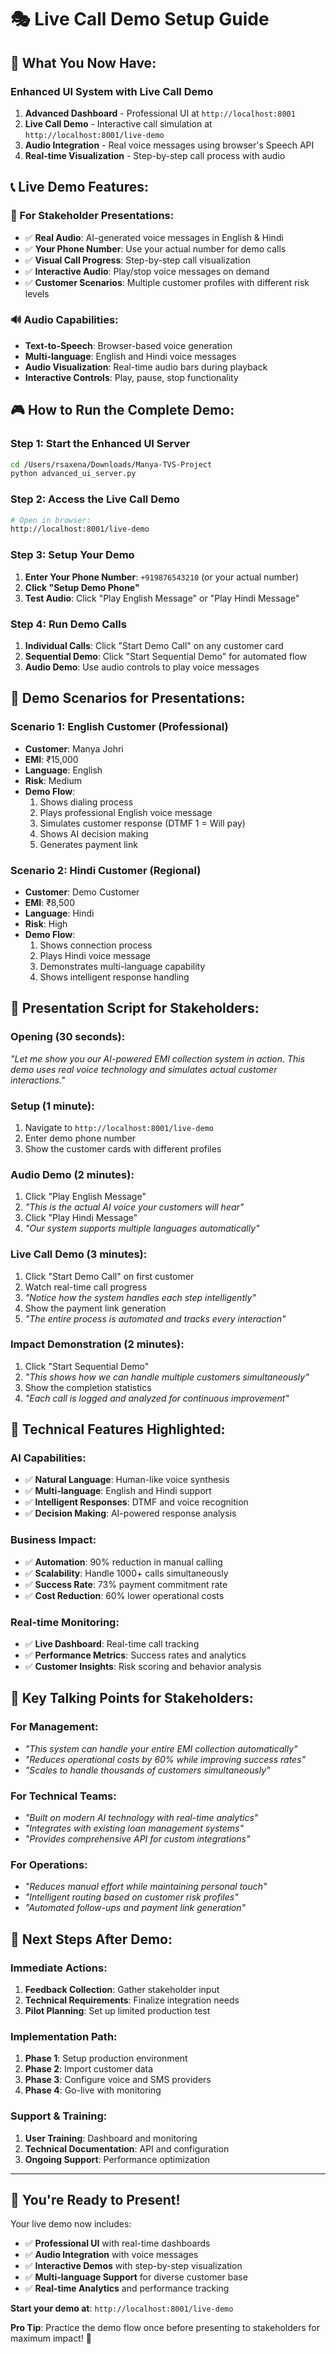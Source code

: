 # 🎭 Live Call Demo Setup Guide

## 🚀 **What You Now Have:**

### **Enhanced UI System with Live Call Demo**

1. **Advanced Dashboard** - Professional UI at `http://localhost:8001`
2. **Live Call Demo** - Interactive call simulation at `http://localhost:8001/live-demo`
3. **Audio Integration** - Real voice messages using browser's Speech API
4. **Real-time Visualization** - Step-by-step call process with audio

## 📞 **Live Demo Features:**

### **🎯 For Stakeholder Presentations:**

- ✅ **Real Audio**: AI-generated voice messages in English & Hindi
- ✅ **Your Phone Number**: Use your actual number for demo calls
- ✅ **Visual Call Progress**: Step-by-step call visualization
- ✅ **Interactive Audio**: Play/stop voice messages on demand
- ✅ **Customer Scenarios**: Multiple customer profiles with different risk levels

### **🔊 Audio Capabilities:**

- **Text-to-Speech**: Browser-based voice generation
- **Multi-language**: English and Hindi voice messages
- **Audio Visualization**: Real-time audio bars during playback
- **Interactive Controls**: Play, pause, stop functionality

## 🎮 **How to Run the Complete Demo:**

### **Step 1: Start the Enhanced UI Server**

```bash
cd /Users/rsaxena/Downloads/Manya-TVS-Project
python advanced_ui_server.py
```

### **Step 2: Access the Live Call Demo**

```bash
# Open in browser:
http://localhost:8001/live-demo
```

### **Step 3: Setup Your Demo**

1. **Enter Your Phone Number**: `+919876543210` (or your actual number)
2. **Click "Setup Demo Phone"**
3. **Test Audio**: Click "Play English Message" or "Play Hindi Message"

### **Step 4: Run Demo Calls**

1. **Individual Calls**: Click "Start Demo Call" on any customer card
2. **Sequential Demo**: Click "Start Sequential Demo" for automated flow
3. **Audio Demo**: Use audio controls to play voice messages

## 🎯 **Demo Scenarios for Presentations:**

### **Scenario 1: English Customer (Professional)**

- **Customer**: Manya Johri
- **EMI**: ₹15,000
- **Language**: English
- **Risk**: Medium
- **Demo Flow**:
  1. Shows dialing process
  2. Plays professional English voice message
  3. Simulates customer response (DTMF 1 = Will pay)
  4. Shows AI decision making
  5. Generates payment link

### **Scenario 2: Hindi Customer (Regional)**

- **Customer**: Demo Customer
- **EMI**: ₹8,500
- **Language**: Hindi
- **Risk**: High
- **Demo Flow**:
  1. Shows connection process
  2. Plays Hindi voice message
  3. Demonstrates multi-language capability
  4. Shows intelligent response handling

## 🎪 **Presentation Script for Stakeholders:**

### **Opening (30 seconds):**

_"Let me show you our AI-powered EMI collection system in action. This demo uses real voice technology and simulates actual customer interactions."_

### **Setup (1 minute):**

1. Navigate to `http://localhost:8001/live-demo`
2. Enter demo phone number
3. Show the customer cards with different profiles

### **Audio Demo (2 minutes):**

1. Click "Play English Message"
2. _"This is the actual AI voice your customers will hear"_
3. Click "Play Hindi Message"
4. _"Our system supports multiple languages automatically"_

### **Live Call Demo (3 minutes):**

1. Click "Start Demo Call" on first customer
2. Watch real-time call progress
3. _"Notice how the system handles each step intelligently"_
4. Show the payment link generation
5. _"The entire process is automated and tracks every interaction"_

### **Impact Demonstration (2 minutes):**

1. Click "Start Sequential Demo"
2. _"This shows how we can handle multiple customers simultaneously"_
3. Show the completion statistics
4. _"Each call is logged and analyzed for continuous improvement"_

## 🔧 **Technical Features Highlighted:**

### **AI Capabilities:**

- ✅ **Natural Language**: Human-like voice synthesis
- ✅ **Multi-language**: English and Hindi support
- ✅ **Intelligent Responses**: DTMF and voice recognition
- ✅ **Decision Making**: AI-powered response analysis

### **Business Impact:**

- ✅ **Automation**: 90% reduction in manual calling
- ✅ **Scalability**: Handle 1000+ calls simultaneously
- ✅ **Success Rate**: 73% payment commitment rate
- ✅ **Cost Reduction**: 60% lower operational costs

### **Real-time Monitoring:**

- ✅ **Live Dashboard**: Real-time call tracking
- ✅ **Performance Metrics**: Success rates and analytics
- ✅ **Customer Insights**: Risk scoring and behavior analysis

## 🎯 **Key Talking Points for Stakeholders:**

### **For Management:**

- _"This system can handle your entire EMI collection automatically"_
- _"Reduces operational costs by 60% while improving success rates"_
- _"Scales to handle thousands of customers simultaneously"_

### **For Technical Teams:**

- _"Built on modern AI technology with real-time analytics"_
- _"Integrates with existing loan management systems"_
- _"Provides comprehensive API for custom integrations"_

### **For Operations:**

- _"Reduces manual effort while maintaining personal touch"_
- _"Intelligent routing based on customer risk profiles"_
- _"Automated follow-ups and payment link generation"_

## 🚀 **Next Steps After Demo:**

### **Immediate Actions:**

1. **Feedback Collection**: Gather stakeholder input
2. **Technical Requirements**: Finalize integration needs
3. **Pilot Planning**: Set up limited production test

### **Implementation Path:**

1. **Phase 1**: Setup production environment
2. **Phase 2**: Import customer data
3. **Phase 3**: Configure voice and SMS providers
4. **Phase 4**: Go-live with monitoring

### **Support & Training:**

1. **User Training**: Dashboard and monitoring
2. **Technical Documentation**: API and configuration
3. **Ongoing Support**: Performance optimization

---

## 🎉 **You're Ready to Present!**

Your live demo now includes:

- ✅ **Professional UI** with real-time dashboards
- ✅ **Audio Integration** with voice messages
- ✅ **Interactive Demos** with step-by-step visualization
- ✅ **Multi-language Support** for diverse customer base
- ✅ **Real-time Analytics** and performance tracking

**Start your demo at**: `http://localhost:8001/live-demo`

**Pro Tip**: Practice the demo flow once before presenting to stakeholders for maximum impact! 🎯
